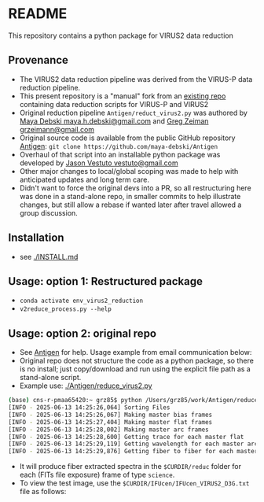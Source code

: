 # README

This repository contains a python package for VIRUS2 data reduction

## Provenance

- The VIRUS2 data reduction pipeline was derived from the VIRUS-P data reduction pipeline.
- This present repository is a "manual" fork from an [existing repo](https://github.com/maya-debski/Antigen) containing data reduction scripts for VIRUS-P and VIRUS2
- Original reduction pipeline `Antigen/reduct_virus2.py` was authored by [Maya Debski <maya.h.debski@gmail.com>](https://github.com/maya-debski) and [Greg Zeiman <grzeimann@gmail.com>](https://github.com/grzeimann)
- Original source code is available from the public GitHub repository [Antigen](https://github.com/maya-debski/Antigen): `git clone https://github.com/maya-debski/Antigen`
- Overhaul of that script into an installable python package was developed by [Jason Vestuto <vestuto@gmail.com>](https://github.com/vestuto)
- Other major changes to local/global scoping was made to help with anticipated updates and long term care.
- Didn't want to force the original devs into a PR, so all restructuring here was done in a stand-alone repo, in smaller commits to help illustrate changes, but still allow a rebase if wanted later after travel allowed a group discussion. 


## Installation

- see [./INSTALL.md](./INSTALL.md)

## Usage: option 1: Restructured package 

- `conda activate env_virus2_reduction`
- `v2reduce_process.py --help`

## Usage: option 2: original repo

- See [Antigen](https://github.com/maya-debski/Antigen) for help. Usage example from email communication below:
- Original repo does not structure the code as a python package, so there is no install; just copy/download and run using the explicit file path as a stand-alone script.
- Example use: [./Antigen/reduce_virus2.py](./Antigen/reduce_virus2.py)
```bash
(base) cns-r-pmaa65420:~ grz85$ python /Users/grz85/work/Antigen/reduce_virus2.py /Users/grz85/work/v2_data/ /Users/grz85/work/v2_data/reduc -ra
[INFO - 2025-06-13 14:25:26,064] Sorting Files
[INFO - 2025-06-13 14:25:26,067] Making master bias frames
[INFO - 2025-06-13 14:25:27,404] Making master flat frames
[INFO - 2025-06-13 14:25:28,002] Making master arc frames
[INFO - 2025-06-13 14:25:28,600] Getting trace for each master flat
[INFO - 2025-06-13 14:25:29,119] Getting wavelength for each master arc
[INFO - 2025-06-13 14:25:29,876] Getting fiber to fiber for each master domeFlat
```
- It will produce fiber extracted spectra in the `$CURDIR/reduc` folder for each (FITs file exposure) frame of type `science`.  
- To view the test image, use the `$CURDIR/IFUcen/IFUcen_VIRUS2_D3G.txt` file as follows:
